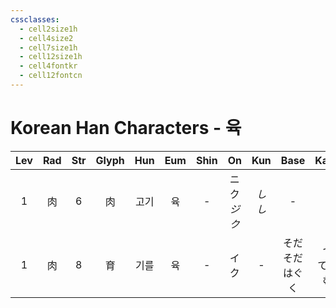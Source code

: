 ```yaml
---
cssclasses:
  - cell2size1h
  - cell4size2
  - cell7size1h
  - cell12size1h
  - cell4fontkr
  - cell12fontcn
---
```


# Korean Han Characters - 육

| Lev | Rad | Str | Glyph | Hun | Eum | Shin |     On     | Kun  |      Base       |     Kana     | Simp | Man | Can  |        Viet        |
| :-: | :-: | :-: | :---: | :-: | :-: | :--: | :--------: | :--: | :-------------: | :----------: | :--: | :-: | :--: | :----------------: |
|  1  |  肉  |  6  |   肉   | 고기  |  육  |  -   | ニク<br>*ジク* | *しし* |        -        |      -       |  -   | ròu | juk6 | nhục<br>nậu<br>nhụ |
|  1  |  肉  |  8  |   育   | 기를  |  육  |  -   |     イク     |  -   | そだ<br>そだ<br>はぐく | つ<br>てる<br>む |  -   | yù  | juk6 |        dục         |
